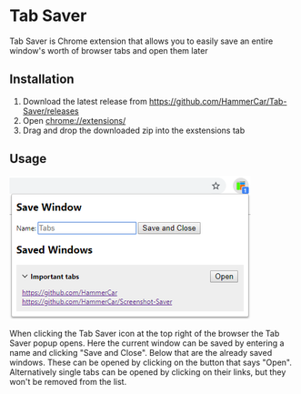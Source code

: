# Tab Saver
Tab Saver is Chrome extension that allows you to easily save an entire window's worth of browser tabs and open them later

## Installation
1. Download the latest release from <https://github.com/HammerCar/Tab-Saver/releases>
2. Open <chrome://extensions/>
3. Drag and drop the downloaded zip into the exstensions tab

## Usage
![alt text](https://github.com/HammerCar/Tab-Saver/raw/master/example.png "Example")

When clicking the Tab Saver icon at the top right of the browser the Tab Saver popup opens. Here the current window can be saved by entering a name and clicking "Save and Close". Below that are the already saved windows. These can be opened by clicking on the button that says "Open". Alternatively single tabs can be opened by clicking on their links, but they won't be removed from the list.
